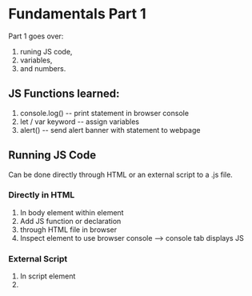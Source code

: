 # Fundamentals Part 1
Part 1 goes over:
 1. runing JS code, 
 2. variables, 
 3. and numbers.

## JS Functions learned:
1. console.log() -- print statement in browser console
2. let / var keyword -- assign variables 
3. alert() -- send alert banner with statement to webpage

## Running JS Code
Can be done directly through HTML or an external script to a .js file.

### Directly in HTML
1. In body element within <script></script> element
2. Add JS function or declaration
3. through HTML file in browser
4. Inspect element to use browser console --> console tab displays JS

### External Script
1. In script element
2. <script src="jsfile.js></script>`

## Variables
- named storage for data
- use **let** keyword to create variable
- **NOTE:** variable should only be declared once. Repeated declaration of same variable is an error.

### Different Types of Variable Declaration
```` 
// 1. variable declaration then assignment
let message;

message = 'Hello';

// 2. single line declaration + assignment (most common)
let message = 'Hello!';

// 3. multiple variables in one line
let user = 'John', age = 25, message = 'Hello';

// 4. multiline variant (per line)
let user = 'John';
let age = 25;
let message = 'Hello';

// 5. multiline style
let user = 'John',
  age = 25,
  message = 'Hello';
````

#### **var** vs **let**
- var keyword is *almost* the same as let
- "old-school" way
- will be discussed later

#### JS Variables are mutable + can be copied
- A variable can be changed as many times as we want
````
let message;

message = 'Hello!';

message = 'World!'; // value changed

alert(message);
````
- A variable can be assigned to another to copy one's data

````
let hello = 'Hello world!';

let message;

// copy 'Hello world' from hello into message
message = hello;

// now two variables hold the same data
alert(hello); // Hello world!
alert(message); // Hello world!
````

### Variable Naming
limitations on var names:
- name **MUST** contain only letters, digits, or symbols `$` and `$`.
- first character **must not be a digit**.
- Case matters (apple != APPLE)
- Non-Latin letters are allowed, but not recommended
- reserved names (let, class, return, function, etc.). list [here](https://developer.mozilla.org/en-US/docs/Web/JavaScript/Reference/Lexical_grammar#keywords)
- make sure to declare variable first, then assign value

### Constants
- constant / unchanged / immutable variable use `const` isntead of `let`
`const myBirthday = '18.04.1982';`

#### Uppercase constants
- common practice to use constants as aliases for **difficult-to-remember** values known prior to execution

- such constants are made using capital letters and underscores
- examples include constants for colors and their hexadecimal values